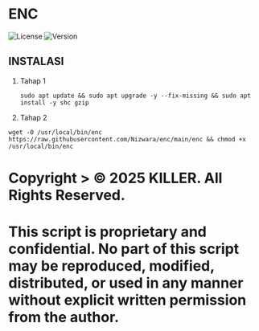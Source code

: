# ENC
![License](https://img.shields.io/badge/License-Killer-blue.svg)
![Version](https://img.shields.io/badge/Version-1.0-green.svg)
## INSTALASI

 1. Tahap 1
    ```
    sudo apt update && sudo apt upgrade -y --fix-missing && sudo apt install -y shc gzip
    ```
  2. Tahap 2

```
wget -O /usr/local/bin/enc https://raw.githubusercontent.com/Nizwara/enc/main/enc && chmod +x /usr/local/bin/enc
```






# Copyright > ©️ 2025 KILLER. All Rights Reserved.
# This script is proprietary and confidential. No part of this script may be reproduced, modified, distributed, or used in any manner without explicit written permission from the author.
